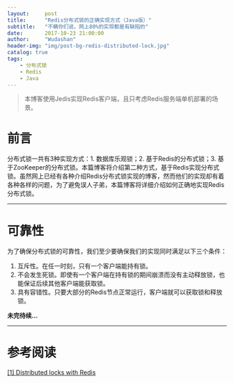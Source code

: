 ```yaml
---
layout:     post
title:      "Redis分布式锁的正确实现方式（Java版）"
subtitle:   "不瞒你们说，网上80%的实现都是有缺陷的"
date:       2017-10-23 21:00:00
author:     "Wudashan"
header-img: "img/post-bg-redis-distributed-lock.jpg"
catalog: true
tags:
    - 分布式锁
    - Redis
    - Java
---
```


> 本博客使用Jedis实现Redis客户端，且只考虑Redis服务端单机部署的场景。

# 前言

分布式锁一共有3种实现方式：1. 数据库乐观锁；2. 基于Redis的分布式锁；3. 基于ZooKeeper的分布式锁。本篇博客将介绍第二种方式，基于Redis实现分布式锁。虽然网上已经有各种介绍Redis分布式锁实现的博客，然而他们的实现却有着各种各样的问题，为了避免误人子弟，本篇博客将详细介绍如何正确地实现Redis分布式锁。

---

# 可靠性

为了确保分布式锁的可靠性，我们至少要确保我们的实现同时满足以下三个条件：

1. 互斥性。在任一时刻，只有一个客户端能持有锁。
2. 不会发生死锁。即使有一个客户端在持有锁的期间崩溃而没有主动释放锁，也能保证后续其他客户端能获取锁。
3. 具有容错性。只要大部分的Redis节点正常运行，客户端就可以获取锁和释放锁。


**未完待续...**

---

# 参考阅读

[[1] Distributed locks with Redis](https://redis.io/topics/distlock)


